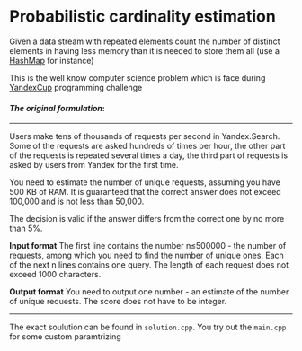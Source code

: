 # Probabilistic cardinality estimation

Given a data stream with repeated elements count the number of distinct elements in having less memory than it is needed to store them all (use a [HashMap](https://en.wikipedia.org/wiki/Hash_table) for instance)

This is the well know computer science problem which is face during [YandexCup](https://en.wikipedia.org/wiki/Count-distinct_problem) programming challenge

#### *The original formulation*:
***
Users make tens of thousands of requests per second in Yandex.Search. Some of the requests are asked hundreds of times per hour, the other part of the requests is repeated several times a day, the third part of requests is asked by users from Yandex for the first time.

You need to estimate the number of unique requests, assuming you have 500 KB of RAM. It is guaranteed that the correct answer does not exceed 100,000 and is not less than 50,000.

The decision is valid if the answer differs from the correct one by no more than 5%.

__Input format__
The first line contains the number n≤500000 - the number of requests, among which you need to find the number of unique ones. Each of the next n lines contains one query. The length of each request does not exceed 1000 characters.



__Output format__
You need to output one number - an estimate of the number of unique requests. The score does not have to be integer.
***

The exact soulution can be found in `solution.cpp`. You try out the `main.cpp` for some custom paramtrizing
